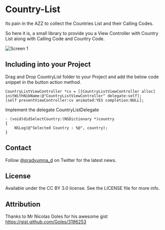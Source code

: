 Country-List
============

Its pain in the AZZ to collect the Countries List and their Calling Codes.

So here it is, a small library to provide you a View Controller with Country List along with Calling Code and Country Code.

![Screen 1](https://github.com/pradyumnad/Country-List/blob/master/ScreenShot.png?raw=true)

Including into your Project
---------------------------
  Drag and Drop CountryList folder to your Project and add the below code snippet in the button action method.

    CountryListViewController *cv = [[CountryListViewController alloc] initWithNibName:@"CountryListViewController" delegate:self];
    [self presentViewController:cv animated:YES completion:NULL];
    
Implement the delegate CountryListDelegate

    - (void)didSelectCountry:(NSDictionary *)country
    {
        NSLog(@"Selected Country : %@", country);
    }

Contact
-------
Follow [@pradyumna_d](http://twitter.com/pradyumna_d) on Twitter for the latest news.

License
------------
Available under the CC BY 3.0 license. See the LICENSE file for more info.

Attribution
-----------

Thanks to Mr Nicolas Goles for his awesome gist https://gist.github.com/Goles/3196253
